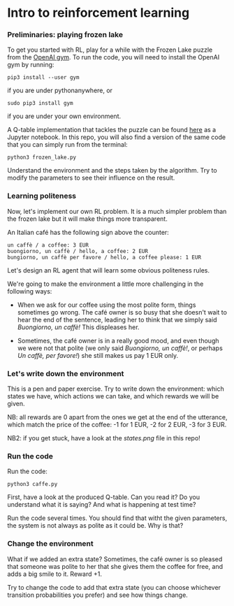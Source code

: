 # Intro to reinforcement learning

### Preliminaries: playing frozen lake

To get you started with RL, play for a while with the Frozen Lake puzzle from the [OpenAI gym](https://gym.openai.com/envs/FrozenLake-v0/). To run the code, you will need to install the OpenAI gym by running:

`pip3 install --user gym`

if you are under pythonanywhere, or

`sudo pip3 install gym`

if you are under your own environment.

A Q-table implementation that tackles the puzzle can be found [here](https://github.com/simoninithomas/Deep_reinforcement_learning_Course/blob/master/Q%20learning/Q%20Learning%20with%20FrozenLake.ipynb) as a Jupyter notebook. In this repo, you will also find a version of the same code that you can simply run from the terminal:

`python3 frozen_lake.py`

Understand the environment and the steps taken by the algorithm. Try to modify the parameters to see their influence on the result.


### Learning politeness

Now, let's implement our own RL problem. It is a much simpler problem than the frozen lake but it will make things more transparent.

An Italian café has the following sign above the counter:

```
un caffè / a coffee: 3 EUR
buongiorno, un caffè / hello, a coffee: 2 EUR
bungiorno, un caffè per favore / hello, a coffee please: 1 EUR
```

Let's design an RL agent that will learn some obvious politeness rules.

We're going to make the environment a little more challenging in the following ways:

* When we ask for our coffee using the most polite form, things sometimes go wrong. The café owner is so busy that she doesn't wait to hear the end of the sentence, leading her to think that we simply said *Buongiorno, un caffè!* This displeases her.

* Sometimes, the café owner is in a really good mood, and even though we were not that polite (we only said *Buongiorno, un caffè!*, or perhaps *Un caffè, per favore!*) she still makes us pay 1 EUR only.


### Let's write down the environment

This is a pen and paper exercise. Try to write down the environment: which states we have, which actions we can take, and which rewards we will be given. 

NB: all rewards are 0 apart from the ones we get at the end of the utterance, which match the price of the coffee: -1 for 1 EUR, -2 for 2 EUR, -3 for 3 EUR.

NB2: if you get stuck, have a look at the *states.png* file in this repo!


### Run the code

Run the code:

`python3 caffe.py`

First, have a look at the produced Q-table. Can you read it? Do you understand what it is saying? And what is happening at test time?

Run the code several times. You should find that witht the given parameters, the system is not always as polite as it could be. Why is that?



### Change the environment

What if we added an extra state? Sometimes, the café owner is so pleased that someone was polite to her that she gives them the coffee for free, and adds a big smile to it. Reward +1.

Try to change the code to add that extra state (you can choose whichever transition probabilities you prefer) and see how things change.
